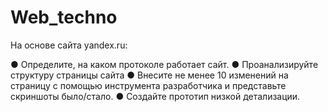 # Web_techno

На основе сайта yandex.ru:

● Определите, на каком протоколе работает сайт.
● Проанализируйте структуру страницы сайта
● Внесите не менее 10 изменений на страницу с помощью инструмента разработчика и представьте скриншоты
было/стало.
● Создайте прототип низкой детализации.
